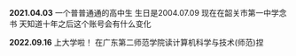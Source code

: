   **2021.04.03**  一个普普通通的高中生 生日是2004.07.09  现在在韶关市第一中学念书  天知道十年之后这个账号会有什么变化

  **2022.09.16**  上大学啦！ 在广东第二师范学院读计算机科学与技术(师范)捏
